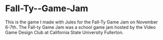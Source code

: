 # Fall-Ty--Game-Jam
This is the game I made with Jules for the Fall-Ty Game Jam on November 6-7th.  The Fall-ty Game Jam was a school game jam hosted by the Video Game Design Club at California State University Fullerton.
